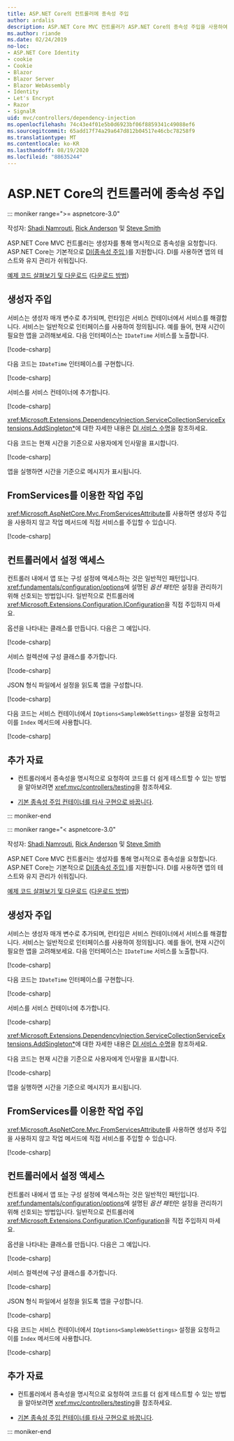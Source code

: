```yaml
---
title: ASP.NET Core의 컨트롤러에 종속성 주입
author: ardalis
description: ASP.NET Core MVC 컨트롤러가 ASP.NET Core의 종속성 주입을 사용하여 해당 생성자를 통해 명시적으로 해당 종속성을 요청하는 방법을 알아봅니다.
ms.author: riande
ms.date: 02/24/2019
no-loc:
- ASP.NET Core Identity
- cookie
- Cookie
- Blazor
- Blazor Server
- Blazor WebAssembly
- Identity
- Let's Encrypt
- Razor
- SignalR
uid: mvc/controllers/dependency-injection
ms.openlocfilehash: 74c43e4f01e5b0d6923bf06f8859341c49088ef6
ms.sourcegitcommit: 65add17f74a29a647d812b04517e46cbc78258f9
ms.translationtype: MT
ms.contentlocale: ko-KR
ms.lasthandoff: 08/19/2020
ms.locfileid: "88635244"
---
```

# <a name="dependency-injection-into-controllers-in-aspnet-core"></a>ASP.NET Core의 컨트롤러에 종속성 주입

::: moniker range=">= aspnetcore-3.0"

작성자: [Shadi Namrouti](https://github.com/shadinamrouti), [Rick Anderson](https://twitter.com/RickAndMSFT) 및 [Steve Smith](https://github.com/ardalis)

ASP.NET Core MVC 컨트롤러는 생성자를 통해 명시적으로 종속성을 요청합니다. ASP.NET Core는 기본적으로 [DI(종속성 주입 )](xref:fundamentals/dependency-injection)를 지원합니다. DI를 사용하면 앱의 테스트와 유지 관리가 쉬워집니다.

[예제 코드 살펴보기 및 다운로드](https://github.com/dotnet/AspNetCore.Docs/tree/master/aspnetcore/mvc/controllers/dependency-injection/sample) ([다운로드 방법](xref:index#how-to-download-a-sample))

## <a name="constructor-injection"></a>생성자 주입

서비스는 생성자 매개 변수로 추가되며, 런타임은 서비스 컨테이너에서 서비스를 해결합니다. 서비스는 일반적으로 인터페이스를 사용하여 정의됩니다. 예를 들어, 현재 시간이 필요한 앱을 고려해보세요. 다음 인터페이스는 `IDateTime` 서비스를 노출합니다.

[!code-csharp[](dependency-injection/3.1sample/ControllerDI/Interfaces/IDateTime.cs?name=snippet)]

다음 코드는 `IDateTime` 인터페이스를 구현합니다.

[!code-csharp[](dependency-injection/3.1sample/ControllerDI/Services/SystemDateTime.cs?name=snippet)]

서비스를 서비스 컨테이너에 추가합니다.

[!code-csharp[](dependency-injection/3.1sample/ControllerDI/Startup1.cs?name=snippet&highlight=3)]

<xref:Microsoft.Extensions.DependencyInjection.ServiceCollectionServiceExtensions.AddSingleton*>에 대한 자세한 내용은 [DI 서비스 수명](xref:fundamentals/dependency-injection#service-lifetimes)을 참조하세요.

다음 코드는 현재 시간을 기준으로 사용자에게 인사말을 표시합니다.

[!code-csharp[](dependency-injection/3.1sample/ControllerDI/Controllers/HomeController.cs?name=snippet)]

앱을 실행하면 시간을 기준으로 메시지가 표시됩니다.

## <a name="action-injection-with-fromservices"></a>FromServices를 이용한 작업 주입

<xref:Microsoft.AspNetCore.Mvc.FromServicesAttribute>를 사용하면 생성자 주입을 사용하지 않고 작업 메서드에 직접 서비스를 주입할 수 있습니다.

[!code-csharp[](dependency-injection/3.1sample/ControllerDI/Controllers/HomeController.cs?name=snippet2)]

## <a name="access-settings-from-a-controller"></a>컨트롤러에서 설정 액세스

컨트롤러 내에서 앱 또는 구성 설정에 액세스하는 것은 일반적인 패턴입니다. <xref:fundamentals/configuration/options>에 설명된 *옵션 패턴*은 설정을 관리하기 위해 선호되는 방법입니다. 일반적으로 컨트롤러에 <xref:Microsoft.Extensions.Configuration.IConfiguration>을 직접 주입하지 마세요.

옵션을 나타내는 클래스를 만듭니다. 다음은 그 예입니다. 

[!code-csharp[](dependency-injection/3.1sample/ControllerDI/Models/SampleWebSettings.cs?name=snippet)]

서비스 컬렉션에 구성 클래스를 추가합니다.

[!code-csharp[](dependency-injection/3.1sample/ControllerDI/Startup.cs?highlight=4&name=snippet1)]

JSON 형식 파일에서 설정을 읽도록 앱을 구성합니다.

[!code-csharp[](dependency-injection/3.1sample/ControllerDI/Program.cs?name=snippet&range=10-15)]

다음 코드는 서비스 컨테이너에서 `IOptions<SampleWebSettings>` 설정을 요청하고 이를 `Index` 메서드에 사용합니다.

[!code-csharp[](dependency-injection/3.1sample/ControllerDI/Controllers/SettingsController.cs?name=snippet)]

## <a name="additional-resources"></a>추가 자료

* 컨트롤러에서 종속성을 명시적으로 요청하여 코드를 더 쉽게 테스트할 수 있는 방법을 알아보려면 <xref:mvc/controllers/testing>을 참조하세요.

* [기본 종속성 주입 컨테이너를 타사 구현으로 바꿉니다](xref:fundamentals/dependency-injection#default-service-container-replacement).

::: moniker-end

::: moniker range="< aspnetcore-3.0"

작성자: [Shadi Namrouti](https://github.com/shadinamrouti), [Rick Anderson](https://twitter.com/RickAndMSFT) 및 [Steve Smith](https://github.com/ardalis)

ASP.NET Core MVC 컨트롤러는 생성자를 통해 명시적으로 종속성을 요청합니다. ASP.NET Core는 기본적으로 [DI(종속성 주입 )](xref:fundamentals/dependency-injection)를 지원합니다. DI를 사용하면 앱의 테스트와 유지 관리가 쉬워집니다.

[예제 코드 살펴보기 및 다운로드](https://github.com/dotnet/AspNetCore.Docs/tree/master/aspnetcore/mvc/controllers/dependency-injection/sample) ([다운로드 방법](xref:index#how-to-download-a-sample))

## <a name="constructor-injection"></a>생성자 주입

서비스는 생성자 매개 변수로 추가되며, 런타임은 서비스 컨테이너에서 서비스를 해결합니다. 서비스는 일반적으로 인터페이스를 사용하여 정의됩니다. 예를 들어, 현재 시간이 필요한 앱을 고려해보세요. 다음 인터페이스는 `IDateTime` 서비스를 노출합니다.

[!code-csharp[](dependency-injection/sample/ControllerDI/Interfaces/IDateTime.cs?name=snippet)]

다음 코드는 `IDateTime` 인터페이스를 구현합니다.

[!code-csharp[](dependency-injection/sample/ControllerDI/Services/SystemDateTime.cs?name=snippet)]

서비스를 서비스 컨테이너에 추가합니다.

[!code-csharp[](dependency-injection/sample/ControllerDI/Startup1.cs?name=snippet&highlight=3)]

<xref:Microsoft.Extensions.DependencyInjection.ServiceCollectionServiceExtensions.AddSingleton*>에 대한 자세한 내용은 [DI 서비스 수명](xref:fundamentals/dependency-injection#service-lifetimes)을 참조하세요.

다음 코드는 현재 시간을 기준으로 사용자에게 인사말을 표시합니다.

[!code-csharp[](dependency-injection/sample/ControllerDI/Controllers/HomeController.cs?name=snippet)]

앱을 실행하면 시간을 기준으로 메시지가 표시됩니다.

## <a name="action-injection-with-fromservices"></a>FromServices를 이용한 작업 주입

<xref:Microsoft.AspNetCore.Mvc.FromServicesAttribute>를 사용하면 생성자 주입을 사용하지 않고 작업 메서드에 직접 서비스를 주입할 수 있습니다.

[!code-csharp[](dependency-injection/sample/ControllerDI/Controllers/HomeController.cs?name=snippet2)]

## <a name="access-settings-from-a-controller"></a>컨트롤러에서 설정 액세스

컨트롤러 내에서 앱 또는 구성 설정에 액세스하는 것은 일반적인 패턴입니다. <xref:fundamentals/configuration/options>에 설명된 *옵션 패턴*은 설정을 관리하기 위해 선호되는 방법입니다. 일반적으로 컨트롤러에 <xref:Microsoft.Extensions.Configuration.IConfiguration>을 직접 주입하지 마세요.

옵션을 나타내는 클래스를 만듭니다. 다음은 그 예입니다. 

[!code-csharp[](dependency-injection/sample/ControllerDI/Models/SampleWebSettings.cs?name=snippet)]

서비스 컬렉션에 구성 클래스를 추가합니다.

[!code-csharp[](dependency-injection/sample/ControllerDI/Startup.cs?highlight=4&name=snippet1)]

JSON 형식 파일에서 설정을 읽도록 앱을 구성합니다.

[!code-csharp[](dependency-injection/sample/ControllerDI/Program.cs?name=snippet&range=10-15)]

다음 코드는 서비스 컨테이너에서 `IOptions<SampleWebSettings>` 설정을 요청하고 이를 `Index` 메서드에 사용합니다.

[!code-csharp[](dependency-injection/sample/ControllerDI/Controllers/SettingsController.cs?name=snippet)]

## <a name="additional-resources"></a>추가 자료

* 컨트롤러에서 종속성을 명시적으로 요청하여 코드를 더 쉽게 테스트할 수 있는 방법을 알아보려면 <xref:mvc/controllers/testing>을 참조하세요.

* [기본 종속성 주입 컨테이너를 타사 구현으로 바꿉니다](xref:fundamentals/dependency-injection#default-service-container-replacement).

::: moniker-end